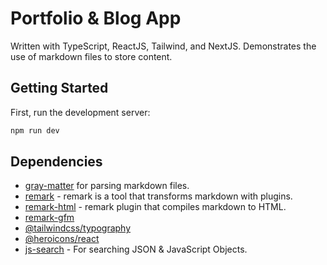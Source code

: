 # Portfolio & Blog App

Written with TypeScript, ReactJS, Tailwind, and NextJS. Demonstrates the use of markdown files to store content.

## Getting Started

First, run the development server:

```bash
npm run dev
```

## Dependencies

- [gray-matter](https://github.com/jonschlinkert/gray-matter) for parsing markdown files.
- [remark](https://github.com/remarkjs/remark/tree/main) - remark is a tool that transforms markdown with plugins.
- [remark-html](https://github.com/remarkjs/remark-html#readme) - remark plugin that compiles markdown to HTML.
- [remark-gfm](https://github.com/remarkjs/remark-gfm#readme)
- [@tailwindcss/typography](https://tailwindcss.com/docs/typography-plugin)
- [@heroicons/react](https://github.com/tailwindlabs/heroicons#readme)
- [js-search](https://github.com/bvaughn/js-search) - For searching JSON & JavaScript Objects.
